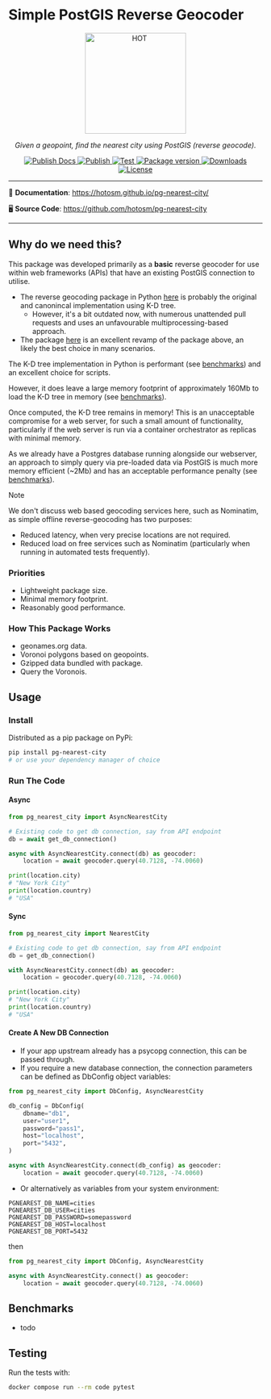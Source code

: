 # Simple PostGIS Reverse Geocoder

<!-- markdownlint-disable -->
<p align="center">
  <img src="https://raw.githubusercontent.com/hotosm/pg-nearest-city/refs/heads/main/docs/images/hot_logo.png" style="width: 200px;" alt="HOT"></a>
</p>
<p align="center">
  <em>Given a geopoint, find the nearest city using PostGIS (reverse geocode).</em>
</p>
<p align="center">
  <a href="https://github.com/hotosm/pg-nearest-city/actions/workflows/docs.yml" target="_blank">
      <img src="https://github.com/hotosm/pg-nearest-city/actions/workflows/docs.yml/badge.svg" alt="Publish Docs">
  </a>
  <a href="https://github.com/hotosm/pg-nearest-city/actions/workflows/publish.yml" target="_blank">
      <img src="https://github.com/hotosm/pg-nearest-city/actions/workflows/publish.yml/badge.svg" alt="Publish">
  </a>
  <a href="https://github.com/hotosm/pg-nearest-city/actions/workflows/pytest.yml" target="_blank">
      <img src="https://github.com/hotosm/pg-nearest-city/actions/workflows/pytest.yml/badge.svg?branch=main" alt="Test">
  </a>
  <a href="https://pypi.org/project/pg-nearest-city" target="_blank">
      <img src="https://img.shields.io/pypi/v/pg-nearest-city?color=%2334D058&label=pypi%20package" alt="Package version">
  </a>
  <a href="https://pypistats.org/packages/pg-nearest-city" target="_blank">
      <img src="https://img.shields.io/pypi/dm/pg-nearest-city.svg" alt="Downloads">
  </a>
  <a href="https://github.com/hotosm/pg-nearest-city/blob/main/LICENSE.md" target="_blank">
      <img src="https://img.shields.io/github/license/hotosm/pg-nearest-city.svg" alt="License">
  </a>
</p>

---

📖 **Documentation**: <a href="https://hotosm.github.io/pg-nearest-city/" target="_blank">https://hotosm.github.io/pg-nearest-city/</a>

🖥️ **Source Code**: <a href="https://github.com/hotosm/pg-nearest-city" target="_blank">https://github.com/hotosm/pg-nearest-city</a>

---

<!-- markdownlint-enable -->

## Why do we need this?

This package was developed primarily as a **basic** reverse geocoder for use within
web frameworks (APIs) that have an existing PostGIS connection to utilise.

- The reverse geocoding package in Python [here](https://github.com/thampiman/reverse-geocoder)
  is probably the original and canonincal implementation using K-D tree.
  - However, it's a bit outdated now, with numerous unattended pull
    requests and uses an unfavourable multiprocessing-based approach.
- The package [here](https://github.com/richardpenman/reverse_geocode) is an excellent
  revamp of the package above, an likely the best choice in many scenarios.

The K-D tree implementation in Python is performant (see [benchmarks](#benchmarks))
and an excellent choice for scripts.

However, it does leave a large memory footprint of approximately 160Mb to load the
K-D tree in memory (see [benchmarks](#benchmarks)).

Once computed, the K-D tree remains in memory! This is an unacceptable compromise
for a web server, for such a small amount of functionality, particularly if the
web server is run via a container orchestrator as replicas with minimal memory.

As we already have a Postgres database running alongside our webserver, an approach
to simply query via pre-loaded data via PostGIS is much more memory efficient (~2Mb)
and has an acceptable performance penalty (see [benchmarks](#benchmarks)).

> [!NOTE]
> We don't discuss web based geocoding services here, such as Nominatim, as simple
> offline reverse-geocoding has two purposes:
>
> - Reduced latency, when very precise locations are not required.
> - Reduced load on free services such as Nominatim (particularly when running
> in automated tests frequently).

### Priorities

- Lightweight package size.
- Minimal memory footprint.
- Reasonably good performance.

### How This Package Works

- geonames.org data.
- Voronoi polygons based on geopoints.
- Gzipped data bundled with package.
- Query the Voronois.

## Usage

### Install

Distributed as a pip package on PyPi:

```bash
pip install pg-nearest-city
# or use your dependency manager of choice
```

### Run The Code

#### Async

```python
from pg_nearest_city import AsyncNearestCity

# Existing code to get db connection, say from API endpoint
db = await get_db_connection()

async with AsyncNearestCity.connect(db) as geocoder:
    location = await geocoder.query(40.7128, -74.0060)

print(location.city)
# "New York City"
print(location.country)
# "USA"
```

#### Sync

```python
from pg_nearest_city import NearestCity

# Existing code to get db connection, say from API endpoint
db = get_db_connection()

with AsyncNearestCity.connect(db) as geocoder:
    location = geocoder.query(40.7128, -74.0060)

print(location.city)
# "New York City"
print(location.country)
# "USA"
```

#### Create A New DB Connection

- If your app upstream already has a psycopg connection, this can be
  passed through.
- If you require a new database connection, the connection parameters
  can be defined as DbConfig object variables:

```python
from pg_nearest_city import DbConfig, AsyncNearestCity

db_config = DbConfig(
    dbname="db1",
    user="user1",
    password="pass1",
    host="localhost",
    port="5432",
)

async with AsyncNearestCity.connect(db_config) as geocoder:
    location = await geocoder.query(40.7128, -74.0060)
```

- Or alternatively as variables from your system environment:

```dotenv
PGNEAREST_DB_NAME=cities
PGNEAREST_DB_USER=cities
PGNEAREST_DB_PASSWORD=somepassword
PGNEAREST_DB_HOST=localhost
PGNEAREST_DB_PORT=5432
```

then

```python
from pg_nearest_city import DbConfig, AsyncNearestCity

async with AsyncNearestCity.connect() as geocoder:
    location = await geocoder.query(40.7128, -74.0060)
```

## Benchmarks

- todo

## Testing

Run the tests with:

```bash
docker compose run --rm code pytest
```
